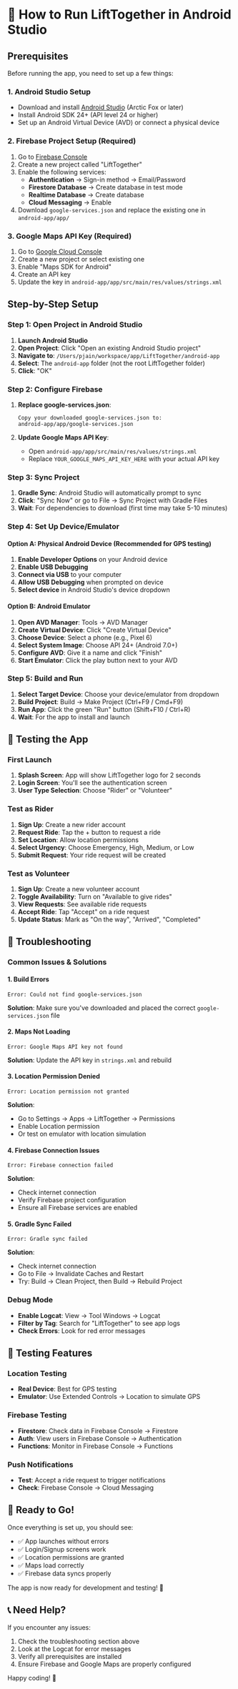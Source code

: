 # 🚀 How to Run LiftTogether in Android Studio

## Prerequisites

Before running the app, you need to set up a few things:

### 1. **Android Studio Setup**
- Download and install [Android Studio](https://developer.android.com/studio) (Arctic Fox or later)
- Install Android SDK 24+ (API level 24 or higher)
- Set up an Android Virtual Device (AVD) or connect a physical device

### 2. **Firebase Project Setup** (Required)
1. Go to [Firebase Console](https://console.firebase.google.com)
2. Create a new project called "LiftTogether"
3. Enable the following services:
   - **Authentication** → Sign-in method → Email/Password
   - **Firestore Database** → Create database in test mode
   - **Realtime Database** → Create database
   - **Cloud Messaging** → Enable
4. Download `google-services.json` and replace the existing one in `android-app/app/`

### 3. **Google Maps API Key** (Required)
1. Go to [Google Cloud Console](https://console.cloud.google.com)
2. Create a new project or select existing one
3. Enable "Maps SDK for Android"
4. Create an API key
5. Update the key in `android-app/app/src/main/res/values/strings.xml`

## Step-by-Step Setup

### **Step 1: Open Project in Android Studio**

1. **Launch Android Studio**
2. **Open Project**: Click "Open an existing Android Studio project"
3. **Navigate to**: `/Users/pjain/workspace/app/LiftTogether/android-app`
4. **Select**: The `android-app` folder (not the root LiftTogether folder)
5. **Click**: "OK"

### **Step 2: Configure Firebase**

1. **Replace google-services.json**:
   ```
   Copy your downloaded google-services.json to:
   android-app/app/google-services.json
   ```

2. **Update Google Maps API Key**:
   - Open `android-app/app/src/main/res/values/strings.xml`
   - Replace `YOUR_GOOGLE_MAPS_API_KEY_HERE` with your actual API key

### **Step 3: Sync Project**

1. **Gradle Sync**: Android Studio will automatically prompt to sync
2. **Click**: "Sync Now" or go to File → Sync Project with Gradle Files
3. **Wait**: For dependencies to download (first time may take 5-10 minutes)

### **Step 4: Set Up Device/Emulator**

#### **Option A: Physical Android Device (Recommended for GPS testing)**
1. **Enable Developer Options** on your Android device
2. **Enable USB Debugging**
3. **Connect via USB** to your computer
4. **Allow USB Debugging** when prompted on device
5. **Select device** in Android Studio's device dropdown

#### **Option B: Android Emulator**
1. **Open AVD Manager**: Tools → AVD Manager
2. **Create Virtual Device**: Click "Create Virtual Device"
3. **Choose Device**: Select a phone (e.g., Pixel 6)
4. **Select System Image**: Choose API 24+ (Android 7.0+)
5. **Configure AVD**: Give it a name and click "Finish"
6. **Start Emulator**: Click the play button next to your AVD

### **Step 5: Build and Run**

1. **Select Target Device**: Choose your device/emulator from dropdown
2. **Build Project**: Build → Make Project (Ctrl+F9 / Cmd+F9)
3. **Run App**: Click the green "Run" button (Shift+F10 / Ctrl+R)
4. **Wait**: For the app to install and launch

## 🎯 **Testing the App**

### **First Launch**
1. **Splash Screen**: App will show LiftTogether logo for 2 seconds
2. **Login Screen**: You'll see the authentication screen
3. **User Type Selection**: Choose "Rider" or "Volunteer"

### **Test as Rider**
1. **Sign Up**: Create a new rider account
2. **Request Ride**: Tap the + button to request a ride
3. **Set Location**: Allow location permissions
4. **Select Urgency**: Choose Emergency, High, Medium, or Low
5. **Submit Request**: Your ride request will be created

### **Test as Volunteer**
1. **Sign Up**: Create a new volunteer account
2. **Toggle Availability**: Turn on "Available to give rides"
3. **View Requests**: See available ride requests
4. **Accept Ride**: Tap "Accept" on a ride request
5. **Update Status**: Mark as "On the way", "Arrived", "Completed"

## 🔧 **Troubleshooting**

### **Common Issues & Solutions**

#### **1. Build Errors**
```
Error: Could not find google-services.json
```
**Solution**: Make sure you've downloaded and placed the correct `google-services.json` file

#### **2. Maps Not Loading**
```
Error: Google Maps API key not found
```
**Solution**: Update the API key in `strings.xml` and rebuild

#### **3. Location Permission Denied**
```
Error: Location permission not granted
```
**Solution**: 
- Go to Settings → Apps → LiftTogether → Permissions
- Enable Location permission
- Or test on emulator with location simulation

#### **4. Firebase Connection Issues**
```
Error: Firebase connection failed
```
**Solution**: 
- Check internet connection
- Verify Firebase project configuration
- Ensure all Firebase services are enabled

#### **5. Gradle Sync Failed**
```
Error: Gradle sync failed
```
**Solution**:
- Check internet connection
- Go to File → Invalidate Caches and Restart
- Try: Build → Clean Project, then Build → Rebuild Project

### **Debug Mode**
- **Enable Logcat**: View → Tool Windows → Logcat
- **Filter by Tag**: Search for "LiftTogether" to see app logs
- **Check Errors**: Look for red error messages

## 📱 **Testing Features**

### **Location Testing**
- **Real Device**: Best for GPS testing
- **Emulator**: Use Extended Controls → Location to simulate GPS

### **Firebase Testing**
- **Firestore**: Check data in Firebase Console → Firestore
- **Auth**: View users in Firebase Console → Authentication
- **Functions**: Monitor in Firebase Console → Functions

### **Push Notifications**
- **Test**: Accept a ride request to trigger notifications
- **Check**: Firebase Console → Cloud Messaging

## 🚀 **Ready to Go!**

Once everything is set up, you should see:
- ✅ App launches without errors
- ✅ Login/Signup screens work
- ✅ Location permissions are granted
- ✅ Maps load correctly
- ✅ Firebase data syncs properly

The app is now ready for development and testing! 🎉

## 📞 **Need Help?**

If you encounter any issues:
1. Check the troubleshooting section above
2. Look at the Logcat for error messages
3. Verify all prerequisites are installed
4. Ensure Firebase and Google Maps are properly configured

Happy coding! 🚀

